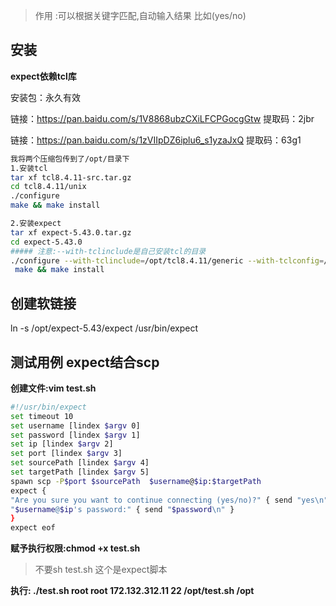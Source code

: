 > 作用 :可以根据关键字匹配,自动输入结果 比如(yes/no)

## 安装

**expect依赖tcl库**

安装包：永久有效

链接：https://pan.baidu.com/s/1V8868ubzCXiLFCPGocgGtw 
提取码：2jbr

链接：https://pan.baidu.com/s/1zVIIpDZ6iplu6_s1yzaJxQ 
提取码：63g1

```sh
我将两个压缩包传到了/opt/目录下
1.安装tcl
tar xf tcl8.4.11-src.tar.gz
cd tcl8.4.11/unix
./configure
make && make install

2.安装expect
tar xf expect-5.43.0.tar.gz
cd expect-5.43.0
##### 注意:--with-tclinclude是自己安装tcl的目录
./configure --with-tclinclude=/opt/tcl8.4.11/generic --with-tclconfig=/usr/local/lib/
 make && make install
```

## 创建软链接

ln -s /opt/expect-5.43/expect   /usr/bin/expect

##  测试用例 expect结合scp

**创建文件:vim test.sh**

```sh
#!/usr/bin/expect
set timeout 10
set username [lindex $argv 0]
set password [lindex $argv 1]
set ip [lindex $argv 2]
set port [lindex $argv 3]
set sourcePath [lindex $argv 4]
set targetPath [lindex $argv 5]
spawn scp -P$port $sourcePath  $username@$ip:$targetPath
expect {
"Are you sure you want to continue connecting (yes/no)?" { send "yes\n"; exp_continue }
"$username@$ip's password:" { send "$password\n" }
}
expect eof
```

**赋予执行权限:chmod +x test.sh**

> 不要sh test.sh 这个是expect脚本 

**执行: ./test.sh root root 172.132.312.11 22 /opt/test.sh /opt** 


